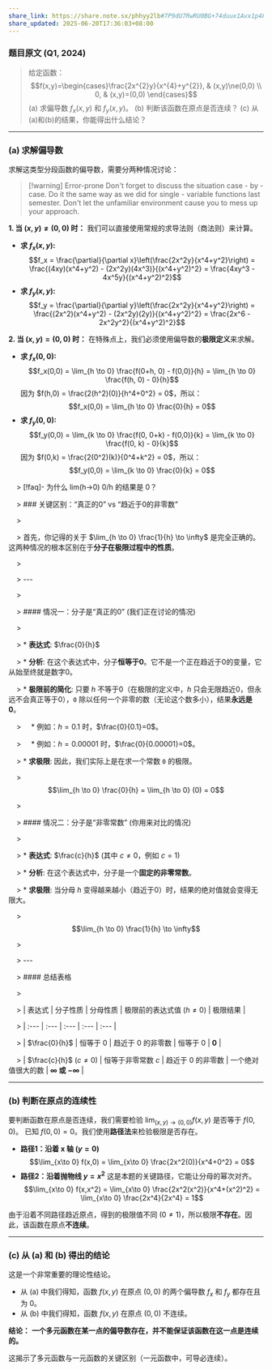 ```yaml
---
share_link: https://share.note.sx/phhyy2lb#7P9dU7RwRU0BG+74duux1Avx1p4FFe5MflyckKM+j4U
share_updated: 2025-06-20T17:36:03+08:00
---
```

### 题目原文 (Q1, 2024)

>给定函数：
$$f(x,y)=\begin{cases}\frac{2x^{2}y}{x^{4}+y^{2}}, & (x,y)\ne(0,0) \\ 0, & (x,y)=(0,0) \end{cases}$$
(a) 求偏导数 $f_{x}(x,y)$ 和 $f_{y}(x,y)$。
(b) 判断该函数在原点是否连续？
(c) 从(a)和(b)的结果，你能得出什么结论？

---

### (a) 求解偏导数

求解这类型分段函数的偏导数，需要分两种情况讨论：

> [!warning] Error-prone
> Don't forget to discuss the situation case - by - case. Do it the same way as we did for single - variable functions last semester. Don't let the unfamiliar environment cause you to mess up your approach.

**1. 当 $(x,y) \ne (0,0)$ 时：**
我们可以直接使用常规的求导法则（商法则）来计算。
* **求 $f_x(x,y)$:**
    $$f_x = \frac{\partial}{\partial x}\left(\frac{2x^2y}{x^4+y^2}\right) = \frac{(4xy)(x^4+y^2) - (2x^2y)(4x^3)}{(x^4+y^2)^2} = \frac{4xy^3 - 4x^5y}{(x^4+y^2)^2}$$
* **求 $f_y(x,y)$:**
    $$f_y = \frac{\partial}{\partial y}\left(\frac{2x^2y}{x^4+y^2}\right) = \frac{(2x^2)(x^4+y^2) - (2x^2y)(2y)}{(x^4+y^2)^2} = \frac{2x^6 - 2x^2y^2}{(x^4+y^2)^2}$$

**2. 当 $(x,y) = (0,0)$ 时：**
在特殊点上，我们必须使用偏导数的**极限定义**来求解。
* **求 $f_x(0,0)$:**
    $$f_x(0,0) = \lim_{h \to 0} \frac{f(0+h, 0) - f(0,0)}{h} = \lim_{h \to 0} \frac{f(h, 0) - 0}{h}$$
    因为 $f(h,0) = \frac{2(h^2)(0)}{h^4+0^2} = 0$，所以：
    $$f_x(0,0) = \lim_{h \to 0} \frac{0}{h} = 0$$
* **求 $f_y(0,0)$:**
    $$f_y(0,0) = \lim_{k \to 0} \frac{f(0, 0+k) - f(0,0)}{k} = \lim_{k \to 0} \frac{f(0, k) - 0}{k}$$
    因为 $f(0,k) = \frac{2(0^2)(k)}{0^4+k^2} = 0$，所以：
    $$f_y(0,0) = \lim_{k \to 0} \frac{0}{k} = 0$$
  

    > [!faq]- 为什么 lim(h->0) 0/h 的结果是 0？

    > ### 关键区别：“真正的0” vs “趋近于0的非零数”

    > 

    > 首先，你记得的关于 $\lim_{h \to 0} \frac{1}{h} \to \infty$ 是完全正确的。这两种情况的根本区别在于**分子在极限过程中的性质**。

    > 

    > ---

    > 

    > #### 情况一：分子是“真正的0” (我们正在讨论的情况)

    > 

    > * **表达式**: $\frac{0}{h}$

    > * **分析**: 在这个表达式中，分子**恒等于0**。它不是一个正在趋近于0的变量，它从始至终就是数字0。

    > * **极限前的简化**: 只要 $h$ 不等于0（在极限的定义中，$h$ 只会无限趋近0，但永远不会真正等于0），`0` 除以任何一个非零的数（无论这个数多小），结果**永远是0**。

    >     * 例如：$h=0.1$ 时，$\frac{0}{0.1}=0$。

    >     * 例如：$h=0.00001$ 时，$\frac{0}{0.00001}=0$。

    > * **求极限**: 因此，我们实际上是在求一个常数 `0` 的极限。

    >     $$\lim_{h \to 0} \frac{0}{h} = \lim_{h \to 0} (0) = 0$$

    > 

    > #### 情况二：分子是“非零常数” (你用来对比的情况)

    > 

    > * **表达式**: $\frac{c}{h}$ (其中 $c \ne 0$，例如 $c=1$)

    > * **分析**: 在这个表达式中，分子是一个**固定的非零常数**。

    > * **求极限**: 当分母 $h$ 变得越来越小（趋近于0）时，结果的绝对值就会变得无限大。

    >     $$\lim_{h \to 0} \frac{1}{h} \to \infty$$

    > 

    > ---

    > #### 总结表格

    > 

    > | 表达式 | 分子性质 | 分母性质 | 极限前的表达式值 ($h \ne 0$) | 极限结果 |

    > | :--- | :--- | :--- | :--- | :--- |

    > | $\frac{0}{h}$ | 恒等于 0 | 趋近于 0 的非零数 | 恒等于 0 | **0** |

    > | $\frac{c}{h}$ ($c\ne 0$) | 恒等于非零常数 $c$ | 趋近于 0 的非零数 | 一个绝对值很大的数 | **$\infty$ 或 $-\infty$** |

---

### (b) 判断在原点的连续性

要判断函数在原点是否连续，我们需要检验 $\lim_{(x,y)\to(0,0)} f(x,y)$ 是否等于 $f(0,0)$。
已知 $f(0,0) = 0$。我们使用**路径法**来检验极限是否存在。

* **路径1：沿着 x 轴 ($y=0$)**
    $$\lim_{x\to 0} f(x,0) = \lim_{x\to 0} \frac{2x^2(0)}{x^4+0^2} = 0$$
* **路径2：沿着抛物线 $y=x^2$**
    这是本题的关键路径，它能让分母的幂次对齐。
    $$\lim_{x\to 0} f(x,x^2) = \lim_{x\to 0} \frac{2x^2(x^2)}{x^4+(x^2)^2} = \lim_{x\to 0} \frac{2x^4}{2x^4} = 1$$

由于沿着不同路径趋近原点，得到的极限值不同 ($0 \ne 1$)，所以极限**不存在**。因此，该函数在原点**不连续**。

---

### (c) 从 (a) 和 (b) 得出的结论

这是一个非常重要的理论性结论。

* 从 (a) 中我们得知，函数 $f(x,y)$ 在原点 $(0,0)$ 的两个偏导数 $f_x$ 和 $f_y$ 都存在且为 0。
* 从 (b) 中我们得知，函数 $f(x,y)$ 在原点 $(0,0)$ 不连续。

**结论：**
**一个多元函数在某一点的偏导数存在，并不能保证该函数在这一点是连续的。**

这揭示了多元函数与一元函数的关键区别（一元函数中，可导必连续）。